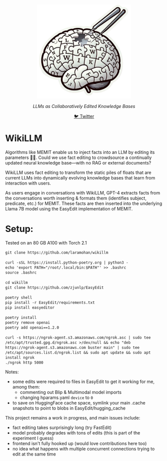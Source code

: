<p align="center">
  <img src="https://raw.githubusercontent.com/laramohan/wikillm/main/wikillm.png" height="300" alt="Edited Wikipedia Brain" />
</p>
<p align="center">
  <em>LLMs as Collaboratively Edited Knowledge Bases</em>
</p>
<p align="center">
  <a href="[https://twitter.com/khoomeik](https://twitter.com/khoomeik/status/1758912404547830152)">🐦 Twitter</a>
</p>

# WikiLLM

Algorithms like MEMIT enable us to inject facts into an LLM by editing its parameters 💉🧠. Could we use fact editing to crowdsource a continually updated neural knowledge base—with no RAG or external documents?

WikiLLM uses fact editing to transform the static piles of floats that are current LLMs into dynamically evolving knowledge bases that learn from interaction with users.

As users engage in conversations with WikiLLM, GPT-4 extracts facts from the conversations worth inserting & formats them (identifies subject, predicate, etc.) for MEMIT. These facts are then inserted into the underlying Llama 7B model using the EasyEdit implementation of MEMIT.

# Setup:
Tested on an 80 GB A100 with Torch 2.1

```
git clone https://github.com/laramohan/wikillm

curl -sSL https://install.python-poetry.org | python3 -
echo 'export PATH="/root/.local/bin:$PATH"' >> .bashrc
source .bashrc

cd wikillm
git clone https://github.com/zjunlp/EasyEdit

poetry shell
pip install -r EasyEdit/requirements.txt
pip install easyeditor

poetry install
poetry remove openai
poetry add openai==1.2.0

curl -s https://ngrok-agent.s3.amazonaws.com/ngrok.asc | sudo tee /etc/apt/trusted.gpg.d/ngrok.asc >/dev/null && echo "deb https://ngrok-agent.s3.amazonaws.com buster main" | sudo tee /etc/apt/sources.list.d/ngrok.list && sudo apt update && sudo apt install ngrok
./ngrok http 5000
```

Notes:
- some edits were required to files in EasyEdit to get it working for me, among them:
    - commenting out Blip & Multimodal model imports
    - changing hparams.yaml `device` to `0`
- to save on HuggingFace cache space, symlink your main .cache snapshots to point to blobs in EasyEdit/hugging_cache

This project remains a work in progress, and main issues include:
- fact editing takes surprisingly long (try FastEdit)
- model probably degrades with tons of edits (this is part of the experiment I guess)
- frontend isn't fully hooked up (would love contributions here too)
- no idea what happens with multiple concurrent connections trying to edit at the same time
